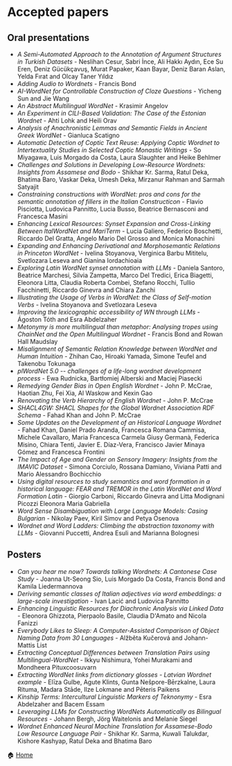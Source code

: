 # Accepted papers

## Oral presentations 
- _A Semi-Automated Approach to the Annotation of Argument Structures in Turkish Datasets_ - Neslihan Cesur, Sabri İnce, Ali Hakkı Aydın, Ece Su Eren, Deniz Gücükçavuş, Murat Papaker, Kaan Bayar, Deniz Baran Aslan, Yelda Fırat and Olcay Taner Yıldız
- _Adding Audio to Wordnets_ - Francis Bond
- _AI-WordNet for Controllable Construction of Cloze Questions_ - Yicheng Sun and Jie Wang
- _An Abstract Multilingual WordNet_ - Krasimir Angelov
- _An Experiment in CILI-Based Validation: The Case of the Estonian Wordnet_ - Ahti Lohk and Heili Orav
- _Analysis of Anachronistic Lemmas and Semantic Fields in Ancient Greek WordNet_ - Gianluca Scatigno
- _Automatic Detection of Coptic Text Reuse: Applying Coptic Wordnet to Intertextuality Studies in Selected Coptic Monastic Writings_ - So Miyagawa, Luis Morgado da Costa, Laura Slaughter and Heike Behlmer
- _Challenges and Solutions in Developing Low-Resource Wordnets: Insights from Assamese and Bodo_	- Shikhar Kr. Sarma, Ratul Deka, Bhatima Baro, Vaskar Deka, Umesh Deka, Mirzanur Rahman and Sarmah Satyajit
- _Constraining constructions with WordNet: pros and cons for the semantic annotation of fillers in the Italian Constructicon_ - Flavio Pisciotta, Ludovica Pannitto, Lucia Busso, Beatrice Bernasconi and Francesca Masini
- _Enhancing Lexical Resources: Synset Expansion and Cross-Linking Between ItalWordNet and MariTerm_ - Lucia Galiero, Federico Boschetti, Riccardo Del Gratta, Angelo Mario Del Grosso and Monica Monachini
- _Expanding and Enhancing Derivational and Morphosemantic Relations in Princeton WordNet_ - Ivelina Stoyanova, Verginica Barbu Mititelu, Svetlozara Leseva and Gianina Iordachioaia
- _Exploring Latin WordNet synset annotation with LLMs_ - Daniela Santoro, Beatrice Marchesi, Silvia Zampetta, Marco Del Tredici, Erica Biagetti, Eleonora Litta, Claudia Roberta Combei, Stefano Rocchi, Tullio Facchinetti, Riccardo Ginevra and Chiara Zanchi
- _Illustrating the Usage of Verbs in WordNet: the Class of Self-motion Verbs_ - Ivelina Stoyanova and Svetlozara Leseva
- _Improving the lexicographic accessibility of WN through LLMs_ - Ágoston Tóth and Esra Abdelzaher
- _Metonymy is more multilingual than metaphor: Analysing tropes using ChainNet and the Open Multilingual Wordnet_ - Francis Bond and Rowan Hall Maudslay
- _Misalignment of Semantic Relation Knowledge between WordNet and Human Intuition_ - Zhihan Cao, Hiroaki Yamada, Simone Teufel and Takenobu Tokunaga
- _plWordNet 5.0 -- challenges of a life-long wordnet development process_ - Ewa Rudnicka, Bartłomiej Alberski and Maciej Piasecki
- _Remedying Gender Bias in Open English Wordnet_ - John P. McCrae, Haotian Zhu, Fei Xia, Al Waskow and Kexin Gao
- _Renovating the Verb Hierarchy of English Wordnet_ - John P. McCrae
- _SHACL4GW: SHACL Shapes for the Global Wordnet Association RDF Schema_ - Fahad Khan and John P. McCrae
- _Some Updates on the Development of an Historical Language Wordnet_ - Fahad Khan, Daniel Prado Aranda, Francesca Romana Cammisa, Michele Cavallaro, Maria Francesca Carmela Giusy Germanà, Federica Misino, Chiara Tenti, Javier E. Díaz-Vera, Francisco Javier Minaya Gómez and Francesca Frontini
- _The Impact of Age and Gender on Sensory Imagery: Insights from the IMAVIC Dataset_ - Simona Corciulo, Rossana Damiano, Viviana Patti and Mario Alessandro Bochicchio
- _Using digital resources to study semantics and word formation in a historical language:  FEAR and TREMOR in the Latin WordNet and Word Formation Latin_ - Giorgio Carboni, Riccardo Ginevra and Litta Modignani Picozzi Eleonora Maria Gabriella
- _Word Sense Disambiguation with Large Language Models: Casing Bulgarian_ - Nikolay Paev, Kiril Simov and Petya Osenova
- _Wordnet and Word Ladders: Climbing the abstraction taxonomy with LLMs_ - Giovanni Puccetti, Andrea Esuli and Marianna Bolognesi

## Posters 
- _Can you hear me now? Towards talking Wordnets: A Cantonese Case Study_ - Joanna Ut-Seong Sio, Luis Morgado Da Costa, Francis Bond and Kamila Liedermannova
- _Deriving semantic classes of Italian adjectives via word embeddings: a large-scale investigation_ - Ivan Lacić and Ludovica Pannitto
- _Enhancing Linguistic Resources for Diachronic Analysis via Linked Data_ - Eleonora Ghizzota, Pierpaolo Basile, Claudia D'Amato and Nicola Fanizzi
- _Everybody Likes to Sleep: A Computer-Assisted Comparison of Object Naming Data from 30 Languages_ - Alžběta Kučerová and Johann-Mattis List
- _Extracting Conceptual Differences between Translation Pairs using Multilingual-WordNet_ - Ikkyu Nishimura, Yohei Murakami and Mondheera Pituxcoosuvarn
- _Extracting WordNet links from dictionary glosses - Latvian Wordnet example_ - Elīza Gulbe, Agute Klints, Gunta Nešpore-Bērzkalne, Laura Rituma, Madara Stāde, Ilze Lokmane and Pēteris Paikens
- _Kinship Terms: Intercultural Linguistic Markers of Teknonymy_ - Esra Abdelzaher and Bacem Essam
- _Leveraging LLMs for Constructing WordNets Automatically as Bilingual Resources_ - Johann Bergh, Jörg Waitelonis and Melanie Siegel
- _Wordnet Enhanced Neural Machine Translation for Assamese-Bodo Low Resource Language Pair_ - Shikhar Kr. Sarma, Kuwali Talukdar, Kishore Kashyap, Ratul Deka and Bhatima Baro


🏠 [Home](https://unipv-larl.github.io/GWC2025/)
